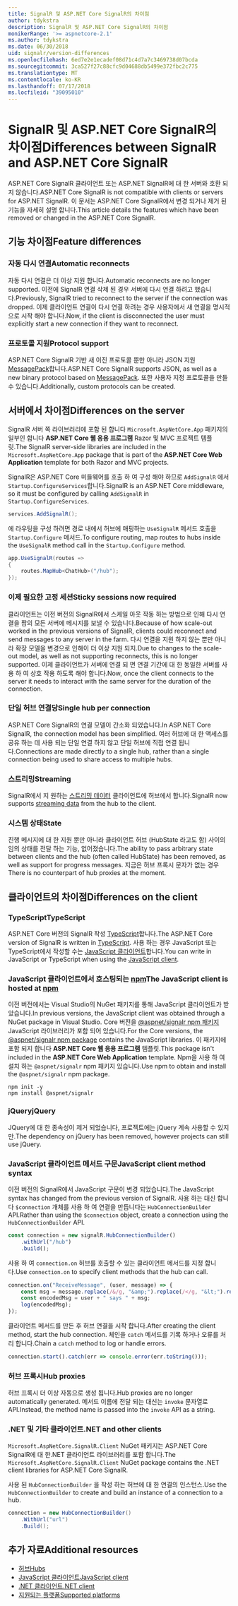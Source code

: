 ```yaml
---
title: SignalR 및 ASP.NET Core SignalR의 차이점
author: tdykstra
description: SignalR 및 ASP.NET Core SignalR의 차이점
monikerRange: '>= aspnetcore-2.1'
ms.author: tdykstra
ms.date: 06/30/2018
uid: signalr/version-differences
ms.openlocfilehash: 6ed7e2e1ecadef08d71c4d7a7c3469738d07bcda
ms.sourcegitcommit: 3ca527f27c88cfc9d04688db5499e372fbc2c775
ms.translationtype: MT
ms.contentlocale: ko-KR
ms.lasthandoff: 07/17/2018
ms.locfileid: "39095010"
---
```

# <a name="differences-between-signalr-and-aspnet-core-signalr"></a><span data-ttu-id="b097b-103">SignalR 및 ASP.NET Core SignalR의 차이점</span><span class="sxs-lookup"><span data-stu-id="b097b-103">Differences between SignalR and ASP.NET Core SignalR</span></span>

<span data-ttu-id="b097b-104">ASP.NET Core SignalR 클라이언트 또는 ASP.NET SignalR에 대 한 서버와 호환 되지 않습니다.</span><span class="sxs-lookup"><span data-stu-id="b097b-104">ASP.NET Core SignalR is not compatible with clients or servers for ASP.NET SignalR.</span></span> <span data-ttu-id="b097b-105">이 문서는 ASP.NET Core SignalR에서 변경 되거나 제거 된 기능을 자세히 설명 합니다.</span><span class="sxs-lookup"><span data-stu-id="b097b-105">This article details the features which have been removed or changed in the ASP.NET Core SignalR.</span></span>

## <a name="feature-differences"></a><span data-ttu-id="b097b-106">기능 차이점</span><span class="sxs-lookup"><span data-stu-id="b097b-106">Feature differences</span></span>

### <a name="automatic-reconnects"></a><span data-ttu-id="b097b-107">자동 다시 연결</span><span class="sxs-lookup"><span data-stu-id="b097b-107">Automatic reconnects</span></span>

<span data-ttu-id="b097b-108">자동 다시 연결은 더 이상 지원 합니다.</span><span class="sxs-lookup"><span data-stu-id="b097b-108">Automatic reconnects are no longer supported.</span></span> <span data-ttu-id="b097b-109">이전에 SignalR 연결 삭제 된 경우 서버에 다시 연결 하려고 했습니다.</span><span class="sxs-lookup"><span data-stu-id="b097b-109">Previously, SignalR tried to reconnect to the server if the connection was dropped.</span></span> <span data-ttu-id="b097b-110">이제 클라이언트 연결이 다시 연결 하려는 경우 사용자에서 새 연결을 명시적으로 시작 해야 합니다.</span><span class="sxs-lookup"><span data-stu-id="b097b-110">Now, if the client is disconnected the user must explicitly start a new connection if they want to reconnect.</span></span>

### <a name="protocol-support"></a><span data-ttu-id="b097b-111">프로토콜 지원</span><span class="sxs-lookup"><span data-stu-id="b097b-111">Protocol support</span></span>

<span data-ttu-id="b097b-112">ASP.NET Core SignalR 기반 새 이진 프로토콜 뿐만 아니라 JSON 지원 [MessagePack](xref:signalr/messagepackhubprotocol)합니다.</span><span class="sxs-lookup"><span data-stu-id="b097b-112">ASP.NET Core SignalR supports JSON, as well as a new binary protocol based on [MessagePack](xref:signalr/messagepackhubprotocol).</span></span> <span data-ttu-id="b097b-113">또한 사용자 지정 프로토콜을 만들 수 있습니다.</span><span class="sxs-lookup"><span data-stu-id="b097b-113">Additionally, custom protocols can be created.</span></span>

## <a name="differences-on-the-server"></a><span data-ttu-id="b097b-114">서버에서 차이점</span><span class="sxs-lookup"><span data-stu-id="b097b-114">Differences on the server</span></span>

<span data-ttu-id="b097b-115">SignalR 서버 쪽 라이브러리에 포함 된 합니다 `Microsoft.AspNetCore.App` 패키지의 일부인 합니다 **ASP.NET Core 웹 응용 프로그램** Razor 및 MVC 프로젝트 템플릿.</span><span class="sxs-lookup"><span data-stu-id="b097b-115">The SignalR server-side libraries are included in the `Microsoft.AspNetCore.App` package that is part of the **ASP.NET Core Web Application** template for both Razor and MVC projects.</span></span>

<span data-ttu-id="b097b-116">SignalR은 ASP.NET Core 미들웨어를 호출 하 여 구성 해야 하므로 `AddSignalR` 에서 `Startup.ConfigureServices`합니다.</span><span class="sxs-lookup"><span data-stu-id="b097b-116">SignalR is an ASP.NET Core middleware, so it must be configured by calling `AddSignalR` in `Startup.ConfigureServices`.</span></span>

```csharp
services.AddSignalR();
```

<span data-ttu-id="b097b-117">에 라우팅을 구성 하려면 경로 내에서 허브에 매핑하는 `UseSignalR` 메서드 호출을 `Startup.Configure` 메서드.</span><span class="sxs-lookup"><span data-stu-id="b097b-117">To configure routing, map routes to hubs inside the `UseSignalR` method call in the `Startup.Configure` method.</span></span>

```csharp
app.UseSignalR(routes =>
{
    routes.MapHub<ChatHub>("/hub");
});
```

### <a name="sticky-sessions-now-required"></a><span data-ttu-id="b097b-118">이제 필요한 고정 세션</span><span class="sxs-lookup"><span data-stu-id="b097b-118">Sticky sessions now required</span></span>

<span data-ttu-id="b097b-119">클라이언트는 이전 버전의 SignalR에서 스케일 아웃 작동 하는 방법으로 인해 다시 연결을 팜의 모든 서버에 메시지를 보낼 수 있습니다.</span><span class="sxs-lookup"><span data-stu-id="b097b-119">Because of how scale-out worked in the previous versions of SignalR, clients could reconnect and send messages to any server in the farm.</span></span> <span data-ttu-id="b097b-120">다시 연결을 지원 하지 않는 뿐만 아니라 확장 모델을 변경으로 인해이 더 이상 지원 되지.</span><span class="sxs-lookup"><span data-stu-id="b097b-120">Due to changes to the scale-out model, as well as not supporting reconnects, this is no longer supported.</span></span> <span data-ttu-id="b097b-121">이제 클라이언트가 서버에 연결 되 면 연결 기간에 대 한 동일한 서버를 사용 하 여 상호 작용 하도록 해야 합니다.</span><span class="sxs-lookup"><span data-stu-id="b097b-121">Now, once the client connects to the server it needs to interact with the same server for the duration of the connection.</span></span>

### <a name="single-hub-per-connection"></a><span data-ttu-id="b097b-122">단일 허브 연결당</span><span class="sxs-lookup"><span data-stu-id="b097b-122">Single hub per connection</span></span>

<span data-ttu-id="b097b-123">ASP.NET Core SignalR의 연결 모델이 간소화 되었습니다.</span><span class="sxs-lookup"><span data-stu-id="b097b-123">In ASP.NET Core SignalR, the connection model has been simplified.</span></span> <span data-ttu-id="b097b-124">여러 허브에 대 한 액세스를 공유 하는 데 사용 되는 단일 연결 하지 않고 단일 허브에 직접 연결 됩니다.</span><span class="sxs-lookup"><span data-stu-id="b097b-124">Connections are made directly to a single hub, rather than a single connection being used to share access to multiple hubs.</span></span>

### <a name="streaming"></a><span data-ttu-id="b097b-125">스트리밍</span><span class="sxs-lookup"><span data-stu-id="b097b-125">Streaming</span></span>

<span data-ttu-id="b097b-126">SignalR에서 지 원하는 [스트리밍 데이터](xref:signalr/streaming) 클라이언트에 허브에서 합니다.</span><span class="sxs-lookup"><span data-stu-id="b097b-126">SignalR now supports [streaming data](xref:signalr/streaming) from the hub to the client.</span></span>

### <a name="state"></a><span data-ttu-id="b097b-127">시스템 상태</span><span class="sxs-lookup"><span data-stu-id="b097b-127">State</span></span>

<span data-ttu-id="b097b-128">진행 메시지에 대 한 지원 뿐만 아니라 클라이언트 허브 (HubState 라고도 함) 사이의 임의 상태를 전달 하는 기능, 없어졌습니다.</span><span class="sxs-lookup"><span data-stu-id="b097b-128">The ability to pass arbitrary state between clients and the hub (often called HubState) has been removed, as well as support for progress messages.</span></span> <span data-ttu-id="b097b-129">지금은 허브 프록시 문자가 없는 경우</span><span class="sxs-lookup"><span data-stu-id="b097b-129">There is no counterpart of hub proxies at the moment.</span></span>

## <a name="differences-on-the-client"></a><span data-ttu-id="b097b-130">클라이언트의 차이점</span><span class="sxs-lookup"><span data-stu-id="b097b-130">Differences on the client</span></span>

### <a name="typescript"></a><span data-ttu-id="b097b-131">TypeScript</span><span class="sxs-lookup"><span data-stu-id="b097b-131">TypeScript</span></span>

<span data-ttu-id="b097b-132">ASP.NET Core 버전의 SignalR 작성 [TypeScript](https://www.typescriptlang.org/)합니다.</span><span class="sxs-lookup"><span data-stu-id="b097b-132">The ASP.NET Core version of SignalR is written in [TypeScript](https://www.typescriptlang.org/).</span></span> <span data-ttu-id="b097b-133">사용 하는 경우 JavaScript 또는 TypeScript에서 작성할 수는 [JavaScript 클라이언트](xref:signalr/javascript-client)합니다.</span><span class="sxs-lookup"><span data-stu-id="b097b-133">You can write in JavaScript or TypeScript when using the [JavaScript client](xref:signalr/javascript-client).</span></span>

### <a name="the-javascript-client-is-hosted-at-npmhttpswwwnpmjscom"></a><span data-ttu-id="b097b-134">JavaScript 클라이언트에서 호스팅되는 [npm](https://www.npmjs.com/)</span><span class="sxs-lookup"><span data-stu-id="b097b-134">The JavaScript client is hosted at [npm](https://www.npmjs.com/)</span></span>

<span data-ttu-id="b097b-135">이전 버전에서는 Visual Studio의 NuGet 패키지를 통해 JavaScript 클라이언트가 받았습니다.</span><span class="sxs-lookup"><span data-stu-id="b097b-135">In previous versions, the JavaScript client was obtained through a NuGet package in Visual Studio.</span></span> <span data-ttu-id="b097b-136">Core 버전을 [ @aspnet/signalr npm 패키지](https://www.npmjs.com/package/@aspnet/signalr) JavaScript 라이브러리가 포함 되어 있습니다.</span><span class="sxs-lookup"><span data-stu-id="b097b-136">For the Core versions, the [@aspnet/signalr npm package](https://www.npmjs.com/package/@aspnet/signalr) contains the JavaScript libraries.</span></span> <span data-ttu-id="b097b-137">이 패키지에 포함 되지 합니다 **ASP.NET Core 웹 응용 프로그램** 템플릿.</span><span class="sxs-lookup"><span data-stu-id="b097b-137">This package isn't included in the **ASP.NET Core Web Application** template.</span></span> <span data-ttu-id="b097b-138">Npm을 사용 하 여 설치 하는 `@aspnet/signalr` npm 패키지 있습니다.</span><span class="sxs-lookup"><span data-stu-id="b097b-138">Use npm to obtain and install the `@aspnet/signalr` npm package.</span></span>

```console
npm init -y
npm install @aspnet/signalr
```

### <a name="jquery"></a><span data-ttu-id="b097b-139">jQuery</span><span class="sxs-lookup"><span data-stu-id="b097b-139">jQuery</span></span>

<span data-ttu-id="b097b-140">JQuery에 대 한 종속성이 제거 되었습니다, 프로젝트에는 jQuery 계속 사용할 수 있지만.</span><span class="sxs-lookup"><span data-stu-id="b097b-140">The dependency on jQuery has been removed, however projects can still use jQuery.</span></span>

### <a name="javascript-client-method-syntax"></a><span data-ttu-id="b097b-141">JavaScript 클라이언트 메서드 구문</span><span class="sxs-lookup"><span data-stu-id="b097b-141">JavaScript client method syntax</span></span>

<span data-ttu-id="b097b-142">이전 버전의 SignalR에서 JavaScript 구문이 변경 되었습니다.</span><span class="sxs-lookup"><span data-stu-id="b097b-142">The JavaScript syntax has changed from the previous version of SignalR.</span></span> <span data-ttu-id="b097b-143">사용 하는 대신 합니다 `$connection` 개체를 사용 하 여 연결을 만듭니다는 `HubConnectionBuilder` API.</span><span class="sxs-lookup"><span data-stu-id="b097b-143">Rather than using the `$connection` object, create a connection using the `HubConnectionBuilder` API.</span></span>

```javascript
const connection = new signalR.HubConnectionBuilder()
    .withUrl("/hub")
    .build();
```

<span data-ttu-id="b097b-144">사용 하 여 `connection.on` 허브를 호출할 수 있는 클라이언트 메서드를 지정 합니다.</span><span class="sxs-lookup"><span data-stu-id="b097b-144">Use `connection.on` to specify client methods that the hub can call.</span></span>

```javascript
connection.on("ReceiveMessage", (user, message) => {
    const msg = message.replace(/&/g, "&amp;").replace(/</g, "&lt;").replace(/>/g, "&gt;");
    const encodedMsg = user + " says " + msg;
    log(encodedMsg);
});
```

<span data-ttu-id="b097b-145">클라이언트 메서드를 만든 후 허브 연결을 시작 합니다.</span><span class="sxs-lookup"><span data-stu-id="b097b-145">After creating the client method, start the hub connection.</span></span> <span data-ttu-id="b097b-146">체인을 `catch` 메서드를 기록 하거나 오류를 처리 합니다.</span><span class="sxs-lookup"><span data-stu-id="b097b-146">Chain a `catch` method to log or handle errors.</span></span>

```javascript
connection.start().catch(err => console.error(err.toString()));
```

### <a name="hub-proxies"></a><span data-ttu-id="b097b-147">허브 프록시</span><span class="sxs-lookup"><span data-stu-id="b097b-147">Hub proxies</span></span>

<span data-ttu-id="b097b-148">허브 프록시 더 이상 자동으로 생성 됩니다.</span><span class="sxs-lookup"><span data-stu-id="b097b-148">Hub proxies are no longer automatically generated.</span></span> <span data-ttu-id="b097b-149">메서드 이름에 전달 되는 대신는 `invoke` 문자열로 API.</span><span class="sxs-lookup"><span data-stu-id="b097b-149">Instead, the method name is passed into the `invoke` API as a string.</span></span>

### <a name="net-and-other-clients"></a><span data-ttu-id="b097b-150">.NET 및 기타 클라이언트</span><span class="sxs-lookup"><span data-stu-id="b097b-150">.NET and other clients</span></span>

<span data-ttu-id="b097b-151">`Microsoft.AspNetCore.SignalR.Client` NuGet 패키지는 ASP.NET Core SignalR에 대 한.NET 클라이언트 라이브러리를 포함 합니다.</span><span class="sxs-lookup"><span data-stu-id="b097b-151">The `Microsoft.AspNetCore.SignalR.Client` NuGet package contains the .NET client libraries for ASP.NET Core SignalR.</span></span>

<span data-ttu-id="b097b-152">사용 된 `HubConnectionBuilder` 을 작성 하는 허브에 대 한 연결의 인스턴스.</span><span class="sxs-lookup"><span data-stu-id="b097b-152">Use the `HubConnectionBuilder` to create and build an instance of a connection to a hub.</span></span>

```csharp
connection = new HubConnectionBuilder()
    .WithUrl("url")
    .Build();
```

## <a name="additional-resources"></a><span data-ttu-id="b097b-153">추가 자료</span><span class="sxs-lookup"><span data-stu-id="b097b-153">Additional resources</span></span>

* [<span data-ttu-id="b097b-154">허브</span><span class="sxs-lookup"><span data-stu-id="b097b-154">Hubs</span></span>](xref:signalr/hubs)
* [<span data-ttu-id="b097b-155">JavaScript 클라이언트</span><span class="sxs-lookup"><span data-stu-id="b097b-155">JavaScript client</span></span>](xref:signalr/javascript-client)
* [<span data-ttu-id="b097b-156">.NET 클라이언트</span><span class="sxs-lookup"><span data-stu-id="b097b-156">.NET client</span></span>](xref:signalr/dotnet-client)
* [<span data-ttu-id="b097b-157">지원되는 플랫폼</span><span class="sxs-lookup"><span data-stu-id="b097b-157">Supported platforms</span></span>](xref:signalr/supported-platforms)
